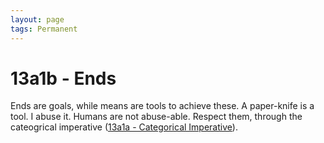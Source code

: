 ```yaml
---
layout: page
tags: Permanent 
---
```


# 13a1b - Ends

Ends are goals, while means are tools to achieve these. A paper-knife is a tool. I abuse it. Humans are not abuse-able. Respect them, through the cateogrical imperative ([13a1a - Categorical Imperative](3%20Permanent%20Notes/13a1a%20-%20Categorical%20Imperative.md)).